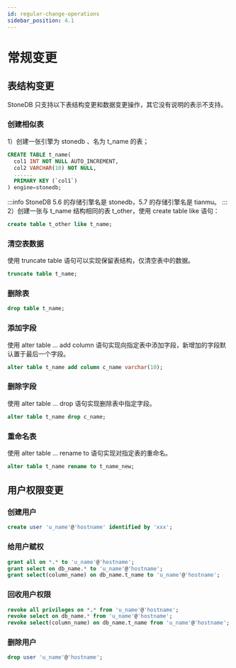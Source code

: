 ```yaml
---
id: regular-change-operations
sidebar_position: 4.1
---
```


# 常规变更
## 表结构变更
StoneDB 只支持以下表结构变更和数据变更操作，其它没有说明的表示不支持。
### 创建相似表
1）创建一张引擎为 stonedb 、名为 t_name 的表；
```sql
CREATE TABLE t_name(
  col1 INT NOT NULL AUTO_INCREMENT,
  col2 VARCHAR(10) NOT NULL,
  ......
  PRIMARY KEY (`col1`)
) engine=stonedb;
```
:::info
StoneDB 5.6 的存储引擎名是 stonedb，5.7 的存储引擎名是 tianmu。
:::
2）创建一张与 t_name 结构相同的表 t_other，使用 create table like 语句：
```sql
create table t_other like t_name;
```
### 清空表数据
使用 truncate table 语句可以实现保留表结构，仅清空表中的数据。
```sql
truncate table t_name;
```
### 删除表
```sql
drop table t_name;
```
### 添加字段
使用 alter table  ... add column 语句实现向指定表中添加字段，新增加的字段默认置于最后一个字段。
```sql
alter table t_name add column c_name varchar(10);
```
### 删除字段
使用 alter table  ... drop 语句实现删除表中指定字段。
```sql
alter table t_name drop c_name;
```
### 重命名表
使用 alter table ... rename to 语句实现对指定表的重命名。
```sql
alter table t_name rename to t_name_new;
```
## 用户权限变更
### 创建用户
```sql
create user 'u_name'@'hostname' identified by 'xxx';
```
### 给用户赋权
```sql
grant all on *.* to 'u_name'@'hostname';
grant select on db_name.* to 'u_name'@'hostname';
grant select(column_name) on db_name.t_name to 'u_name'@'hostname';
```
### 回收用户权限
```sql
revoke all privileges on *.* from 'u_name'@'hostname';
revoke select on db_name.* from 'u_name'@'hostname';
revoke select(column_name) on db_name.t_name from 'u_name'@'hostname';
```
### 删除用户
```sql
drop user 'u_name'@'hostname';
```